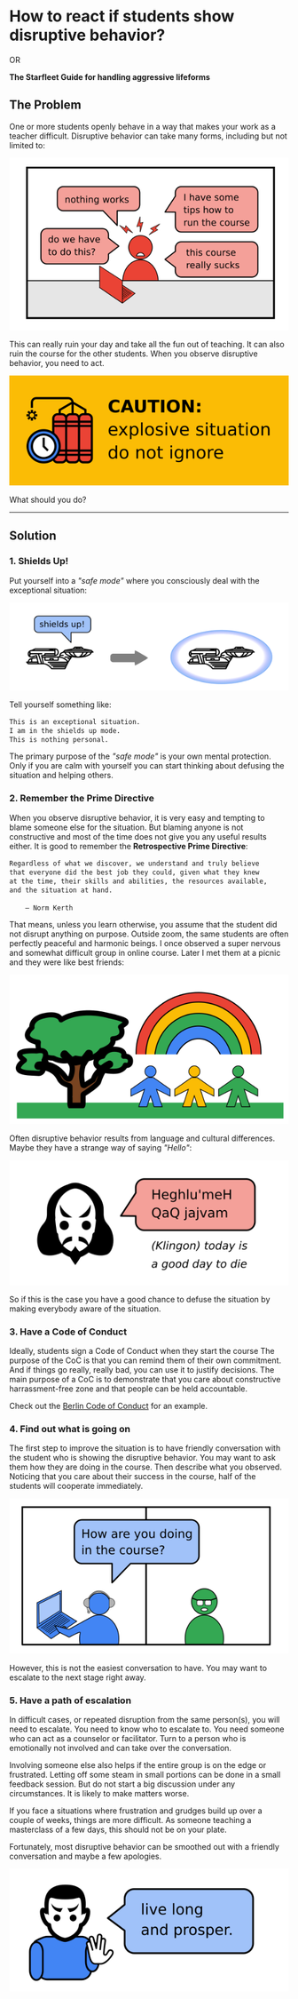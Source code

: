 
# How to react if students show disruptive behavior?

OR

**The Starfleet Guide for handling aggressive lifeforms**

## The Problem

One or more students openly behave in a way that makes your work as a teacher difficult.
Disruptive behavior can take many forms, including but not limited to:

![examples of disruptive comments](images/disruptive_comments.png)

This can really ruin your day and take all the fun out of teaching.
It can also ruin the course for the other students.
When you observe disruptive behavior, you need to act.

![explosive situation](images/explosive_situation.png)

What should you do?

----

## Solution

### 1. Shields Up!

Put yourself into a *"safe mode"* where you consciously deal with the exceptional situation:

![shields up](images/shields_up.png)

Tell yourself something like:

    This is an exceptional situation.
    I am in the shields up mode.
    This is nothing personal.

The primary purpose of the *"safe mode"* is your own mental protection.
Only if you are calm with yourself you can start thinking about defusing the situation and helping others.

### 2. Remember the Prime Directive

When you observe disruptive behavior, it is very easy and tempting to blame someone else for the situation.
But blaming anyone is not constructive and most of the time does not give you any useful results either.
It is good to remember the **Retrospective Prime Directive**:

    Regardless of what we discover, we understand and truly believe
    that everyone did the best job they could, given what they knew
    at the time, their skills and abilities, the resources available,
    and the situation at hand.
    
        — Norm Kerth

That means, unless you learn otherwise, you assume that the student did not disrupt anything on purpose.
Outside zoom, the same students are often perfectly peaceful and harmonic beings.
I once observed a super nervous and somewhat difficult group in online course.
Later I met them at a picnic and they were like best friends:

![](images/unicorn_park.png)

Often disruptive behavior results from language and cultural differences.
Maybe they have a strange way of saying *"Hello"*:

![Klingon speaking](images/klingon.png)

So if this is the case you have a good chance to defuse the situation by making everybody aware of the situation.

### 3. Have a Code of Conduct

Ideally, students sign a Code of Conduct when they start the course
The purpose of the CoC is that you can remind them of their own commitment.
And if things go really, really bad, you can use it to justify decisions.
The main purpose of a CoC is to demonstrate that you care about constructive harrassment-free zone and that people can be held accountable.

Check out the [Berlin Code of Conduct](https://berlincodeofconduct.org/) for an example.

### 4. Find out what is going on

The first step to improve the situation is to have friendly conversation with the student who is showing the disruptive behavior.
You may want to ask them how they are doing in the course.
Then describe what you observed.
Noticing that you care about their success in the course, half of the students will cooperate immediately.

![one on one conversation](images/one_on_one.png)
 
However, this is not the easiest conversation to have.
You may want to escalate to the next stage right away.

### 5. Have a path of escalation

In difficult cases, or repeated disruption from the same person(s), you will need to escalate.
You need to know who to escalate to.
You need someone who can act as a counselor or facilitator.
Turn to a person who is emotionally not involved and can take over the conversation.

Involving someone else also helps if the entire group is on the edge or frustrated.
Letting off some steam in small portions can be done in a small feedback session.
But do not start a big discussion under any circumstances. It is likely to make matters worse.

If you face a situations where frustration and grudges build up over a couple of weeks, things are more difficult.
As someone teaching a masterclass of a few days, this should not be on your plate.

Fortunately, most disruptive behavior can be smoothed out with a friendly conversation and maybe a few apologies.

![live long and prosper](images/vulcan.png)

